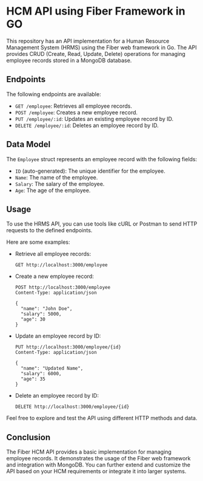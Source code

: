 
# HCM API using Fiber Framework in GO

This repository has an API implementation for a Human Resource Management System (HRMS) using the Fiber web framework in Go. The API provides CRUD (Create, Read, Update, Delete) operations for managing employee records stored in a MongoDB database.

## Endpoints

The following endpoints are available:

- `GET /employee`: Retrieves all employee records.
- `POST /employee`: Creates a new employee record.
- `PUT /employee/:id`: Updates an existing employee record by ID.
- `DELETE /employee/:id`: Deletes an employee record by ID.

## Data Model

The `Employee` struct represents an employee record with the following fields:

- `ID` (auto-generated): The unique identifier for the employee.
- `Name`: The name of the employee.
- `Salary`: The salary of the employee.
- `Age`: The age of the employee.

## Usage

To use the HRMS API, you can use tools like cURL or Postman to send HTTP requests to the defined endpoints.

Here are some examples:

- Retrieve all employee records:
  ```
  GET http://localhost:3000/employee
  ```

- Create a new employee record:
  ```
  POST http://localhost:3000/employee
  Content-Type: application/json

  {
    "name": "John Doe",
    "salary": 5000,
    "age": 30
  }
  ```

- Update an employee record by ID:
  ```
  PUT http://localhost:3000/employee/{id}
  Content-Type: application/json

  {
    "name": "Updated Name",
    "salary": 6000,
    "age": 35
  }
  ```

- Delete an employee record by ID:
  ```
  DELETE http://localhost:3000/employee/{id}
  ```

Feel free to explore and test the API using different HTTP methods and data.

## Conclusion

The Fiber HCM API provides a basic implementation for managing employee records. It demonstrates the usage of the Fiber web framework and integration with MongoDB. You can further extend and customize the API based on your HCM requirements or integrate it into larger systems.

